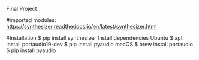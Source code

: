 Final Project

#imported modules:
https://synthesizer.readthedocs.io/en/latest/synthesizer.html

#Installation
$ pip install synthesizer
Install dependencies
Ubuntu
$ apt install portaudio19-dev
$ pip install pyaudio
macOS
$ brew install portaudio
$ pip install pyaudio